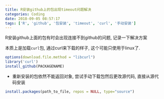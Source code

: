 ```yaml
---
title: R安装github上的包出现timeout问题解决
categories: Coding
date: 2018-09-05 08:57:17
tags: ['R', 'github', '包安装', 'timeout', 'curl', '手动安装']
---
```


R安装github上面的包有时会出现连接不到github的问题, 记录一下解决方案

<!-- more -->

本质上是加载`curl`包, 通过curl来下载的样子, 这个可能只使用于linux了.

```r
options(download.file.method = "libcurl")
library('curl')
install_github(PACKAGENAME)
```

- 重新安装的包依然不能返回对象, 尝试手动下载包然后更改源代码, 直接从源代码安装

```r
install.packages(path_to_file, repos = NULL, type="source")
```
